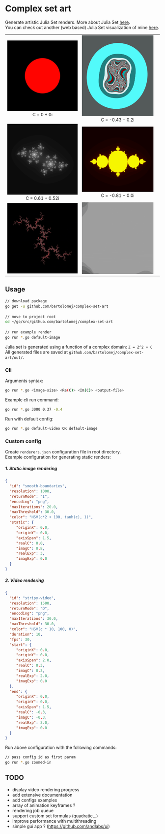 # Complex set art

Generate artistic Julia Set renders. More about Julia Set [here](https://en.wikipedia.org/wiki/Julia_set).<br>
You can check out another (web based) Julia Set visualization of mine [here](https://bartolomej.github.io/julia-set).

| | | |
|:-------------------------:|:-------------------------:|:-------------------------:|
|<img width="500" alt="C = 0 + 0i" src="docs/examples/0.00.0i.png">  C = 0 + 0i |  <img width="500" alt="C = -0.43 - 0.2i" src="docs/examples/-0.43-0.2t.png"> C = -0.43 - 0.2i|
|<img width="500" alt="C = 0.61 + 0.52i" src="docs/examples/grey_0.61_0.52.png">  C = 0.61 + 0.52i |  <img width="500" alt="C = -0.81 + 0.0i" src="docs/examples/gold_-0.81_0.0.png"> C = -0.81 + 0.0i|
|<img width="500" src="docs/examples/giphy1.gif">  |  <img width="500" src="docs/examples/giphy3.gif"> |

## Usage

```bash
// download package
go get -u github.com/bartolomej/complex-set-art

// move to project root
cd ~/go/src/github.com/bartolomej/complex-set-art

// run example render
go run *.go default-image
```

Julia set is generated using a function of a complex domain: `Z = Z^2 + C` <br>
All generated files are saved at `github.com/bartolomej/complex-set-art/out/`.


### Cli

Arguments syntax:
```bash
go run *.go <image-size> <Re(C)> <Im(C)> <output-file>
```

Example cli run command:
```bash
go run *.go 3000 0.37 -0.4
```

Run with default config:
```bash
go run *.go default-video OR default-image
```

### Custom config

Create `renderers.json`  configuration file in root directory.<br>
Example configuration for generating static renders:

##### 1. Static image rendering
```json
{
  "id": "smooth-boundaries",
  "resolution": 1000,
  "returnMode": "I",
  "encoding": "png",
  "maxIterations": 20.0,
  "maxThreshold": 30.0,
  "color": "HSV(c*2 + 190, tanh(c), 1)",
  "static": {
     "originX": 0.0,
     "originY": 0.0,
     "axisSpan": 1.5,
     "realC": 0.0,
     "imagC": 0.8,
     "realExp": 3,
     "imagExp": 0.0
  }
}
```

##### 2. Video rendering
```json
{
  "id": "stripy-video",
  "resolution": 1500,
  "returnMode": "D",
  "encoding": "png",
  "maxIterations": 30.0,
  "maxThreshold": 30.0,
  "color": "HSV(c * 10, 100, 0)",
  "duration": 10,
  "fps": 30,
  "start": {
     "originX": 0.0,
     "originY": 0.0,
     "axisSpan": 2.0,
     "realC": 0.3,
     "imagC": 0.3,
     "realExp": 2.0,
     "imagExp": 0.0
  },
  "end": {
     "originX": 0.0,
     "originY": 0.0,
     "axisSpan": 1.5,
     "realC": -0.3,
     "imagC": -0.3,
     "realExp": 3.0,
     "imagExp": 0.0
  }
}
```

Run above configuration with the following commands:
```bash
// pass config id as first param
go run *.go zoomed-in
```

## TODO
- display video rendering progress
- add extensive documentation
- add configs examples
- array of animation keyframes ?
- rendering job queue
- support custom set formulas (quadratic,..)
- improve performance with multithreading
- simple gui app ? (https://github.com/andlabs/ui)